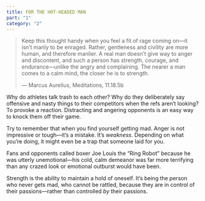 ```yaml
---
title: FOR THE HOT-HEADED MAN
part: "1"
category: "2"
---
```


> Keep this thought handy when you feel a fit of rage coming on—it isn’t manly to be enraged. Rather, gentleness and civility are more human, and therefore manlier. A real man doesn’t give way to anger and discontent, and such a person has strength, courage, and endurance—unlike the angry and complaining. The nearer a man comes to a calm mind, the closer he is to strength.
>
> — Marcus Aurelius, Meditations, 11.18.5b

Why do athletes talk trash to each other? Why do they deliberately say offensive and nasty things to their competitors when the refs aren’t looking? To provoke a reaction. Distracting and angering opponents is an easy way to knock them off their game.

Try to remember that when you find yourself getting mad. Anger is not impressive or tough—it’s a mistake. It’s _weakness_. Depending on what you’re doing, it might even be a trap that someone laid for you.

Fans and opponents called boxer Joe Louis the “Ring Robot” because he was utterly unemotional—his cold, calm demeanor was far more terrifying than any crazed look or emotional outburst would have been.

Strength is the ability to maintain a hold of oneself. It’s being the person who never gets mad, who cannot be rattled, because they are in control of their passions—rather than controlled _by_ their passions.
